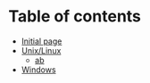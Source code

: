 # Table of contents

* [Initial page](README.md)
* [Unix/Linux](unix-linux/README.md)
  * [ab](unix-linux/ab.md)
* [Windows](windows.md)

